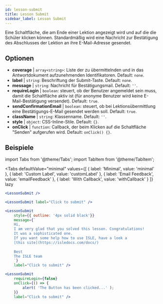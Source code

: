 ```yaml
---
id: lesson-submit 
title: Lesson Submit
sidebar_label: Lesson Submit
---
```


Eine Schaltfläche, die am Ende einer Lektion angezeigt wird und auf die die Schüler klicken können. Standardmäßig wird eine Nachricht zur Bestätigung des Abschlusses der Lektion an ihre E-Mail-Adresse gesendet.

## Optionen

* __coverage__ | `array<string>`: Liste der zu übermittelnden und in das Antwortdokument aufzunehmenden Identifikatoren. Default: `none`.
* __label__ | `string`: Beschriftung der Submit-Taste. Default: `none`.
* __message__ | `string`: Nachricht für Bestätigungsmail. Default: `''`.
* __requireLogin__ | `boolean`: steuert, ob der Benutzer angemeldet sein muss, damit die Schaltfläche aktiv ist (für anonyme Benutzer wird keine E-Mail-Bestätigung versendet). Default: `true`.
* __sendConfirmationEmail__ | `boolean`: steuert, ob bei Lektionsübermittlung eine Bestätigungs-E-Mail gesendet werden soll. Default: `true`.
* __className__ | `string`: Klassenname. Default: `''`.
* __style__ | `object`: CSS-Inline-Stile. Default: `{}`.
* __onClick__ | `function`: Callback, der beim Klicken auf die Schaltfläche "Senden" aufgerufen wird. Default: `onClick() {}`.


## Beispiele

import Tabs from '@theme/Tabs';
import TabItem from '@theme/TabItem';

<Tabs
    defaultValue="minimal"
    values={[
        { label: 'Minimal', value: 'minimal' },
        { label: 'Custom Label', value: 'customLabel' },
        { label: 'Email Feedback', value: 'emailFeedback' },
        { label: 'With Callback', value: 'withCallback' }
    ]}
    lazy
>
<TabItem value="minimal">

```jsx live
<LessonSubmit />
```

</TabItem>

<TabItem value="customLabel">

```jsx live
<LessonSubmit label="Click to submit" />
```

</TabItem>

<TabItem value="withEmail">

```jsx live
<LessonSubmit 
    style={{ outline: '4px solid black'}}
    message={`
    Hi,
    I am very glad that you solved this lesson. Congratulations! 
    It was a sophisticated one.
    If you want some help how to use ISLE, have a look a 
    [this site](https://isledocs.com/docs/)
    
    Best
    The ISLE team
    `}
    label="Click to submit" />
```
</TabItem>

<TabItem value="withCallback">

```jsx live
<LessonSubmit 
    requireLogin={false}
    onClick={() => {
        alert( 'The Button has been clicked...' );
    }}
    label="Click to submit" />
```
</TabItem>

</Tabs>
